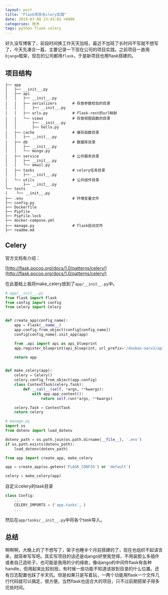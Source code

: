 ```yaml
---
layout: post
title: "Flask项目与clery实践"
date: 2019-07-08 23:43:02 +0800
categories: 技术
tags: python flask celery
---
```


好久没写博客了，前段时间换工作天天加班，最近不加班了长时间不写就不想写了，今天先凑合一篇，主要记录一下现在公司的项目实践。之前项目一直用`Django`框架，现在的公司都用`flask`，于是新项目也用flask搭建的。

## 项目结构

```text
├── app
│   ├── __init__.py
│   ├── api
│   │   ├── __init__.py
│   │   ├── serializers       # 存放参数检验的目录
│   │   │   ├── __init__.py
│   │   ├── urls.py           # flask-rest的url映射
│   │   └── views             # 存放视图函数的目录
│   │       ├── __init__.py
│   │       ├── hello.py
│   ├── cache                 # 缓存函数目录
│   │   ├── __init__.py
│   ├── db                    # 数据库目录
│   │   ├── __init__.py
│   │   └── mongo.py
│   ├── service               # 公共服务目录
│   │   ├── __init__.py
│   │   └── email.py
│   ├── tasks                 # celery任务目录
│   │   ├── __init__.py
│   └── utils                 # 公共组件目录
│       ├── __init__.py
└── tests
|    └── __init__.py
├── .env                      # 环境变量文件
├── config.py
├── Dockerfile
├── Pipfile
├── Pipfile.lock
├── docker-compose.yml
├── manage.py                 # flask启动文件
├── readme.md
```

## Celery

官方文档有介绍：

[http://flask.pocoo.org/docs/1.0/patterns/celery/](http://flask.pocoo.org/docs/1.0/patterns/celery/)


在此基础上我将make_celery放到了`app/__init__.py`中。

```python
# app/__init__.py
from flask import Flask
from config import config
from celery import Celery


def create_app(config_name):
    app = Flask(__name__)
    app.config.from_object(config[config_name])
    config[config_name].init_app(app)

    from .api import api as api_blueprint
    app.register_blueprint(api_blueprint, url_prefix='/doubao-uecv2/api/v1')

    return app


def make_celery(app):
    celery = Celery()
    celery.config_from_object(app.config)
    class ContextTask(celery.Task):
        def __call__(self, *args, **kwargs):
            with app.app_context():
                return self.run(*args, **kwargs)

    celery.Task = ContextTask
    return celery
```
```python
# manage.py
import os
from dotenv import load_dotenv

dotenv_path = os.path.join(os.path.dirname(__file__), '.env')
if os.path.exists(dotenv_path):
    load_dotenv(dotenv_path)

from app import create_app, make_celery

app = create_app(os.getenv('FLASK_CONFIG') or 'default')

celery = make_celery(app)
```

自定义celery的task目录

```python
class Config:
    ...
    CELERY_IMPORTS = ('app.tasks', )
    ...
```
然后在`app/tasks/__init__.py`中将各个task导入。

## 总结

啊啊啊，大晚上的了不想写了，架子也睡半个月前搭建的了，现在也组织不起语言来，就简单写写吧。其实写项目的话还是django好使我觉得，不用装那么多插件或者自己造轮子，也可能是我用的少的缘故，像django的中间件flask有各种handle，但用起来比较别扭，有时候一些功能不知道该放到目录的什么位置。还有日志配置也踩了半天坑。但是如果只是写着玩，一两个功能用flask一个文件几行代码就可以搞定，很方便。当然flask也适合大的项目，只不过前期搭架子得多花些时间。
